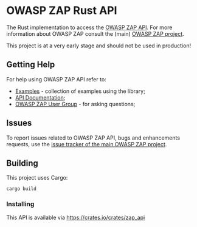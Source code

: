 # OWASP ZAP Rust API

The Rust implementation to access the [OWASP ZAP API](https://github.com/zaproxy/zaproxy/wiki/ApiDetails). For more information
about OWASP ZAP consult the (main) [OWASP ZAP project](https://github.com/zaproxy/zaproxy/).

This project is at a very early stage and should not be used in production!

## Getting Help

For help using OWASP ZAP API refer to:
  * [Examples](examples) - collection of examples using the library;
  * [API Documentation](https://www.zaproxy.org/docs/api/);
  * [OWASP ZAP User Group](https://groups.google.com/group/zaproxy-users) - for asking questions;
  
## Issues

To report issues related to OWASP ZAP API, bugs and enhancements requests, use the [issue tracker of the main OWASP ZAP project](https://github.com/zaproxy/zaproxy/issues).

## Building

This project uses Cargo:

    cargo build

### Installing

This API is available via https://crates.io/crates/zap_api
